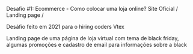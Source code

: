 Desafio #1: Ecommerce - Como colocar uma loja online? Site Oficial / Landing page / 

Desáfio feito em 2021 para o hiring coders Vtex

Landing page de uma página de loja virtual com tema de black friday, algumas promoções e cadastro de email para informações sobre a black
